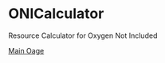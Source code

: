 # ONICalculator
Resource Calculator for Oxygen Not Included

[Main Oage](https://onicalculator.github.io/ "Calculator Main Page")
